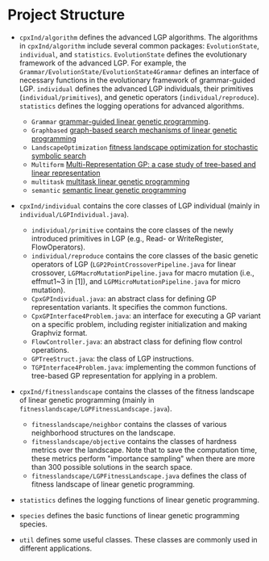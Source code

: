 # Project Structure #

* `cpxInd/algorithm` defines the advanced LGP algorithms. The algorithms in `cpxInd/algorithm` include several common packages: `EvolutionState`, `individual`, and `statistics`. `EvolutionState` defines the evolutionary framework of the advanced LGP. For example, the `Grammar/EvolutionState/EvolutionState4Grammar` defines an interface of necessary functions in the evolutionary framework of grammar-guided LGP. `individual` defines the advanced LGP individuals, their primitives (`individual/primitives`), and genetic operators (`individual/reproduce`). `statistics` defines the logging operations for advanced algorithms.

  - `Grammar` [grammar-guided linear genetic programming](./algorithm/Grammar).
  - `Graphbased` [graph-based search mechanisms of linear genetic programming](./algorithm/Graphbased)
  - `LandscapeOptimization` [fitness landscape optimization for stochastic symbolic search](./algorithm/LandscapeOptimization)
  - `Multiform` [Multi-Representation GP: a case study of tree-based and linear representation](./algorithm/Multiform)
  - `multitask` [multitask linear genetic programming](./algorithm/multitask)
  - `semantic` [semantic linear genetic programming](./algorithm/semantic)

* `cpxInd/individual` contains the core classes of LGP individual (mainly in `individual/LGPIndividual.java`).
  - `individual/primitive` contains the core classes of the newly introduced primitives in LGP (e.g., Read- or WriteRegister, FlowOperators).
  - `individual/reproduce` contains the core classes of the basic genetic operators of LGP (`LGP2PointCrossoverPipeline.java` for linear crossover, `LGPMacroMutationPipeline.java` for macro mutation (i.e., effmut1~3 in [1]), and `LGPMicroMutationPipeline.java` for micro mutation).
  - `CpxGPIndividual.java`: an abstract class for defining GP representation variants. It specifies the common functions.
  - `CpxGPInterface4Problem.java`: an interface for executing a GP variant on a specific problem, including register initialization and making Graphviz format.
  - `FlowController.java`: an abstract class for defining flow control operations.
  - `GPTreeStruct.java`: the class of LGP instructions.
  - `TGPInterface4Problem.java`: implementing the common functions of tree-based GP representation for applying in a problem.
  
* `cpxInd/fitnesslandscape` contains the classes of the fitness landscape of linear genetic programming (mainly in `fitnesslandscape/LGPFitnessLandscape.java`).
  - `fitnesslandscape/neighbor` contains the classes of various neighborhood structures on the landscape.
  - `fitnesslandscape/objective` contains the classes of hardness metrics over the landscape. Note that to save the computation time, these metrics perform "importance sampling" when there are more than 300 possible solutions in the search space.
  - `fitnesslandscape/LGPFitnessLandscape.java` defines the class of fitness landscape of linear genetic programming.

* `statistics` defines the logging functions of linear genetic programming.

* `species` defines the basic functions of linear genetic programming species.

* `util` defines some useful classes. These classes are commonly used in different applications.

